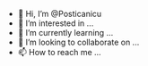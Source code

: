 - 👋 Hi, I’m @Posticanicu
- 👀 I’m interested in ...
- 🌱 I’m currently learning ...
- 💞️ I’m looking to collaborate on ...
- 📫 How to reach me ...

<!---
Posticanicu/Posticanicu is a ✨ special ✨ repository because its `README.md` (this file) appears on your GitHub profile.
You can click the Preview link to take a look at your changes.
--->
